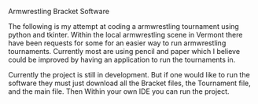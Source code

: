 Armwrestling Bracket Software

The following is my attempt at coding a armwrestling tournament using python and tkinter. Within the local armwrestling scene in Vermont there have been requests for some for an
easier way to run armwrestling tournaments. Currently most are using pencil and paper which I believe could be improved by having an application to run the tournaments in.

Currently the project is still in development. But if one would like to run the software they must just download all the Bracket files, the Tournament file, and the main file. Then
Within your own IDE you can run the project.
